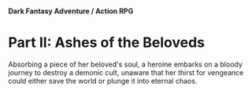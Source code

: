 #### Dark Fantasy Adventure / Action RPG

# Part II: Ashes of the Beloveds

Absorbing a piece of her beloved's soul, a heroine embarks on a bloody journey to destroy a demonic cult, unaware that her thirst for vengeance could either save the world or plunge it into eternal chaos.